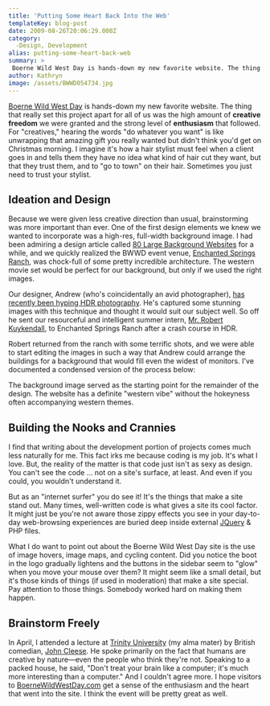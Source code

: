 ```yaml
---
title: 'Putting Some Heart Back Into the Web'
templateKey: blog-post
date: 2009-08-26T20:06:29.000Z
category: 
  -Design, Development
alias: putting-some-heart-back-web
summary: > 
 Boerne Wild West Day is hands-down my new favorite website. The thing that really set this project apart for all of us was the high amount of creative freedom we were granted and the strong level of enthusiasm that followed. For "creatives," hearing the words "do whatever you want" is like unwrapping that amazing gift you really wanted but didn't think you'd get on Christmas morning. I imagine it's how a hair stylist must feel when a client goes in and tells them they have no idea what kind of hair cut they want, but that they trust them, and to "go to town" on their hair. Sometimes you just need to trust your stylist.
author: Kathryn
image: /assets/BWWD054734.jpg
---
```


[Boerne Wild West Day](http://www.boernewildwestday.com) is hands-down my new favorite website. The thing that really set this project apart for all of us was the high amount of **creative freedom** we were granted and the strong level of **enthusiasm** that followed. For "creatives," hearing the words "do whatever you want" is like unwrapping that amazing gift you really wanted but didn't think you'd get on Christmas morning. I imagine it's how a hair stylist must feel when a client goes in and tells them they have no idea what kind of hair cut they want, but that they trust them, and to "go to town" on their hair. Sometimes you just need to trust your stylist.

Ideation and Design
-------------------

Because we were given less creative direction than usual, brainstorming was more important than ever. One of the first design elements we knew we wanted to incorporate was a high-res, full-width background image. I had been admiring a design article called [80 Large Background Websites](http://www.webdesignerwall.com/trends/80-large-background-websites/) for a while, and we quickly realized the BWWD event venue, [Enchanted Springs Ranch](http://www.enchantedspringsranch.com/), was chock-full of some pretty incredible architecture. The western movie set would be perfect for our background, but only if we used the right images.

Our designer, Andrew (who's coincidentally an avid photographer), [has recently been hyping HDR photography](/2008/10/30/art-marketing-and-marketing-art). He's captured some stunning images with this technique and thought it would suit our subject well. So off he sent our resourceful and intelligent summer intern, [Mr. Robert Kuykendall](http://twitter.com/appleswitch), to Enchanted Springs Ranch after a crash course in HDR.

Robert returned from the ranch with some terrific shots, and we were able to start editing the images in such a way that Andrew could arrange the buildings for a background that would fill even the widest of monitors. I've documented a condensed version of the process below:

The background image served as the starting point for the remainder of the design. The website has a definite "western vibe" without the hokeyness often accompanying western themes.

Building the Nooks and Crannies
-------------------------------

I find that writing about the development portion of projects comes much less naturally for me. This fact irks me because coding is my job. It's what I love. But, the reality of the matter is that code just isn't as sexy as design. You can't see the code ... not on a site's surface, at least. And even if you could, you wouldn't understand it.

But as an "internet surfer" you do see it! It's the things that make a site stand out. Many times, well-written code is what gives a site its cool factor. It might just be you're not aware those zippy effects you see in your day-to-day web-browsing experiences are buried deep inside external [JQuery](http://www.jquery.com) & PHP files.

What I do want to point out about the Boerne Wild West Day site is the use of image hovers, image maps, and cycling content. Did you notice the boot in the logo gradually lightens and the buttons in the sidebar seem to "glow" when you move your mouse over them? It might seem like a small detail, but it's those kinds of things (if used in moderation) that make a site special. Pay attention to those things. Somebody worked hard on making them happen.

Brainstorm Freely
-----------------

In April, I attended a lecture at [Trinity University](http://www.trinity.edu) (my alma mater) by British comedian, [John Cleese](http://www.imdb.com/name/nm0000092/). He spoke primarily on the fact that humans are creative by nature—even the people who think they're not. Speaking to a packed house, he said, "Don't treat your brain like a computer; it's much more interesting than a computer." And I couldn't agree more. I hope visitors to [BoerneWildWestDay.com](http://www.boernewildwestday.com) get a sense of the enthusiasm and the heart that went into the site. I think the event will be pretty great as well.